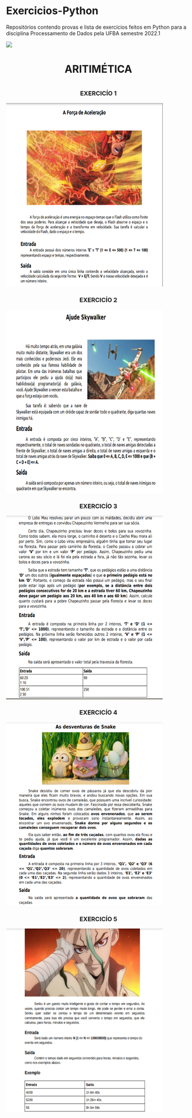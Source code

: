 # Exercicios-Python
Repositórios contendo provas e lista de exercícios  feitos em Python para a disciplina Processamento de Dados pela UFBA semestre 2022.1


<img src="https://img.shields.io/static/v1?label=LANGUAGE&message=Python&color=4930cf&style=for-the-badge&logo=ghost"/>

<H1 align="center"> ARITIMÉTICA <H1>

  <H3 align="center"> EXERCICÍO 1 </H3>

  <img src="https://github.com/SidSan97/Exercicios-Python/blob/main/img/Exercicio%2001.PNG" width="85%" height="500px">
  
  <H3 align="center"> EXERCICÍO 2 </H3>

  <img src="https://github.com/SidSan97/Exercicios-Python/blob/main/img/Exercicio%2002.PNG" width="85%" height="500px">
  
  <H3 align="center"> EXERCICÍO 3 </H3>

  <img src="https://github.com/SidSan97/Exercicios-Python/blob/main/img/Exercicio%2003.PNG" width="85%" height="500px">
  
  <H3 align="center"> EXERCICÍO 4 </H3>

  <img src="https://github.com/SidSan97/Exercicios-Python/blob/main/img/Exercicio%2004.PNG" width="85%" height="500px">
  
  <H3 align="center"> EXERCICÍO 5 </H3>

  <img src="https://github.com/SidSan97/Exercicios-Python/blob/main/img/Exercicio%2005.PNG" width="85%" height="500px">
